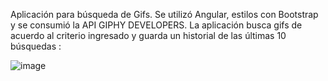 Aplicación para búsqueda de Gifs. Se utilizó Angular, estilos con Bootstrap y se consumió la API GIPHY DEVELOPERS. La aplicación busca gifs de acuerdo al criterio ingresado y guarda un historial de las últimas 10 búsquedas :


![image](https://user-images.githubusercontent.com/87767241/194780366-8bc2d529-f8c4-4fb0-81d1-237e12d2843c.png)

